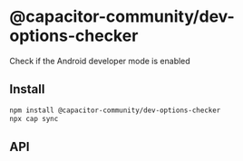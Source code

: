 # @capacitor-community/dev-options-checker

Check if the Android developer mode is enabled

## Install

```bash
npm install @capacitor-community/dev-options-checker
npx cap sync
```

## API

<docgen-index></docgen-index>

<docgen-api>
<!-- run docgen to generate docs from the source -->
<!-- More info: https://github.com/ionic-team/capacitor-docgen -->
</docgen-api>
